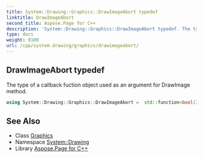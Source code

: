 ```yaml
---
title: System::Drawing::Graphics::DrawImageAbort typedef
linktitle: DrawImageAbort
second_title: Aspose.Page for C++
description: 'System::Drawing::Graphics::DrawImageAbort typedef. The type of a callback fuction object used as an argument for DrawImage method in C++.'
type: docs
weight: 9100
url: /cpp/system.drawing/graphics/drawimageabort/
---
```

## DrawImageAbort typedef


The type of a callback fuction object used as an argument for DrawImage method.

```cpp
using System::Drawing::Graphics::DrawImageAbort =  std::function<bool(IntPtr ptr)>
```

## See Also

* Class [Graphics](../)
* Namespace [System::Drawing](../../)
* Library [Aspose.Page for C++](../../../)
